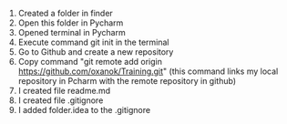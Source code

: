1. Created a folder in finder
2. Open this folder in Pycharm
3. Opened terminal in Pycharm
4. Execute command git init in the terminal
5. Go to Github and create a new repository
6. Copy command "git remote add origin https://github.com/oxanok/Training.git"
(this command links my local repository in Pcharm with the remote repository in github)
7. I created file readme.md
8. I created file .gitignore
9. I added folder.idea to the .gitignore